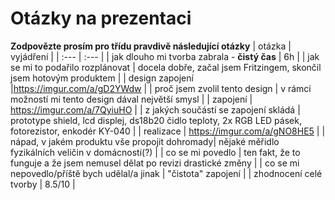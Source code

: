 # Otázky na prezentaci
**Zodpovězte prosím pro třídu pravdivě následující otázky**
| otázka | vyjádření |
| :--- | :--- |
| jak dlouho mi tvorba zabrala - **čistý čas** | 6h |
| jak se mi to podařilo rozplánovat | docela dobře, začal jsem Fritzingem, skončil jsem hotovým produktem |
| design zapojení |https://imgur.com/a/gD2YWdw |
| proč jsem zvolil tento design | v rámci možností mi tento design dával největší smysl |
| zapojení | https://imgur.com/a/7QyiuHO |
| z jakých součástí se zapojení skládá | prototype shield, lcd displej, ds18b20 čidlo teploty, 2x RGB LED pásek, fotorezistor, enkodér KY-040 |
| realizace | https://imgur.com/a/gNO8HE5 |
| nápad, v jakém produktu vše propojit dohromady| nějaké měřidlo fyzikálních veličin v domácnosti(?) |
| co se mi povedlo | ten fakt, že to funguje a že jsem nemusel dělat po revizi drastické změny |
| co se mi nepovedlo/příště bych udělal/a jinak | "čistota" zapojení |
| zhodnocení celé tvorby | 8.5/10 |
